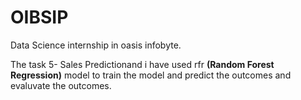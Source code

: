 # OIBSIP
Data Science internship in oasis infobyte.

The task 5- Sales Predictionand i have used rfr **(Random Forest Regression)** model to train the model and predict the outcomes and evaluvate the outcomes.
